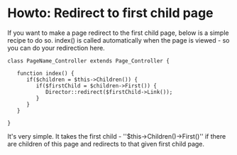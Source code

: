 # Howto: Redirect to first child page

If you want to make a page redirect to the first child page, below is a simple recipe to do so. index() is called automatically when the page is viewed - so you can do your redirection here.

~~~ {php}
class PageName_Controller extends Page_Controller {

   function index() {
      if($children = $this->Children()) {
         if($firstChild = $children->First()) {
            Director::redirect($firstChild->Link());	
         }
      }
   }

}
~~~

It's very simple. It takes the first child - ''$this->Children()->First()'' if there are children of this page and redirects to that given first child page.